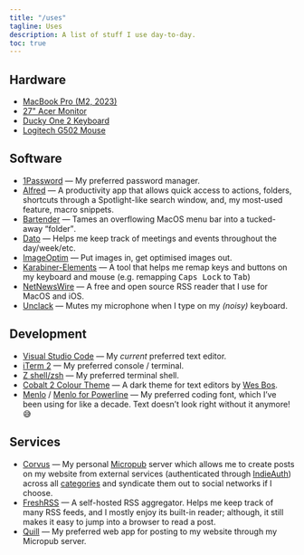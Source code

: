 ```yaml
---
title: "/uses"
tagline: Uses
description: A list of stuff I use day-to-day.
toc: true
---
```


## Hardware

- [MacBook Pro (M2, 2023)](https://www.apple.com/uk/macbook-pro-14-and-16/)
- [27" Acer Monitor](https://www.acer.com/gb-en/monitors/gaming/nitro-vg0/pdp/UM.HV0EE.P01)
- [Ducky One 2  Keyboard](https://www.duckychannel.com.tw/en/Ducky-One2-RGB-TKL)
- [Logitech G502 Mouse](https://www.logitechg.com/en-hk/products/gaming-mice/g502-proteus-spectrum-rgb-gaming-mouse.910-004633.html)

## Software

- [1Password](https://1password.com/) — My preferred password manager.
- [Alfred](https://www.alfredapp.com/) — A productivity app that allows quick access to actions, folders, shortcuts through a Spotlight-like search window, and, my most-used feature, macro snippets.
- [Bartender](https://www.macbartender.com/) — Tames an overflowing MacOS menu bar into a tucked-away <q>folder</q>.
- [Dato](https://sindresorhus.com/dato) — Helps me keep track of meetings and events throughout the day/week/etc.
- [ImageOptim](https://imageoptim.com/mac) — Put images in, get optimised images out.
- [Karabiner-Elements](https://karabiner-elements.pqrs.org/) — A tool that helps me remap keys and buttons on my keyboard and mouse (e.g. remapping <kbd>Caps Lock</kbd> to <kbd>Tab</kbd>)
- [NetNewsWire](https://netnewswire.com/) — A free and open source RSS reader that I use for MacOS and iOS.
- [Unclack](https://unclack.app/) — Mutes my microphone when I type on my *(noisy)* keyboard.

## Development

- [Visual Studio Code](https://code.visualstudio.com/) — My *current* preferred text editor.
- [iTerm 2](https://iterm2.com/) — My preferred console / terminal.
- [Z shell/zsh](https://www.zsh.org) — My preferred terminal shell.
- [Cobalt 2 Colour Theme](https://marketplace.visualstudio.com/items?itemName=wesbos.theme-cobalt2) — A dark theme for text editors by [Wes Bos](https://wesbos.com).
- [Menlo](https://en.wikipedia.org/wiki/Menlo_(typeface)) / [Menlo for Powerline](https://github.com/abertsch/Menlo-for-Powerline) — My preferred coding font, which I’ve been using for like a decade. Text doesn’t look right without it anymore! 😅

## Services

- [Corvus](https://corvus.chrisburnell.com) — My personal [Micropub](https://indieweb.org/Micropub) server which allows me to create posts on my website from external services (authenticated through [IndieAuth](https://indieweb.org/indieauth)) across all [categories](/categories/) and syndicate them out to social networks if I choose.
- [FreshRSS](https://www.freshrss.org/) — A self-hosted RSS aggregator. Helps me keep track of many RSS feeds, and I mostly enjoy its built-in reader; although, it still makes it easy to jump into a browser to read a post.
- [Quill](https://quill.p3k.io/) — My preferred web app for posting to my website through my Micropub server.
